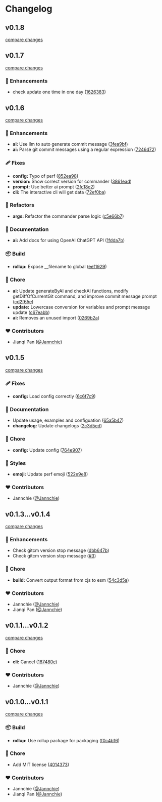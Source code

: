 # Changelog

## v0.1.8

[compare changes](https://github.com/Jannchie/gitcm/compare/v0.1.7...v0.1.8)

## v0.1.7

[compare changes](https://github.com/Jannchie/gitcm/compare/v0.1.6...v0.1.7)

### 🚀 Enhancements

- check update one time in one day ([1626383](https://github.com/Jannchie/gitcm/commit/1626383))

## v0.1.6

[compare changes](https://github.com/Jannchie/gitcm/compare/v0.1.5...v0.1.6)

### 🚀 Enhancements

- **ai:** Use llm to auto generate commit message ([3fea9bf](https://github.com/Jannchie/gitcm/commit/3fea9bf))
- **ai:** Parse git commit messages using a regular expression ([7246d72](https://github.com/Jannchie/gitcm/commit/7246d72))

### 🩹 Fixes

- **config:** Typo of perf ([852ea98](https://github.com/Jannchie/gitcm/commit/852ea98))
- **version:** Show correct version for commander ([3861ead](https://github.com/Jannchie/gitcm/commit/3861ead))
- **prompt:** Use better ai prompt ([2fc18e2](https://github.com/Jannchie/gitcm/commit/2fc18e2))
- **cli:** The interactive cli will get data ([72ef0ba](https://github.com/Jannchie/gitcm/commit/72ef0ba))

### 💅 Refactors

- **args:** Refactor the commander parse logic ([c5e66b7](https://github.com/Jannchie/gitcm/commit/c5e66b7))

### 📖 Documentation

- **ai:** Add docs for using OpenAI ChatGPT API ([1fdda7b](https://github.com/Jannchie/gitcm/commit/1fdda7b))

### 📦 Build

- **rollup:** Expose __filename to global ([eef1929](https://github.com/Jannchie/gitcm/commit/eef1929))

### 🏡 Chore

- **ai:** Update generateByAI and checkAI functions, modify getDiffOfCurrentGit command, and improve commit message prompt ([cd2f65e](https://github.com/Jannchie/gitcm/commit/cd2f65e))
- **update:** Lowercase conversion for variables and prompt message update ([c67eabb](https://github.com/Jannchie/gitcm/commit/c67eabb))
- **ai:** Removes an unused import ([0269b2a](https://github.com/Jannchie/gitcm/commit/0269b2a))

### ❤️ Contributors

- Jianqi Pan ([@Jannchie](http://github.com/Jannchie))

## v0.1.5

[compare changes](https://github.com/Jannchie/gitcm/compare/v0.1.4...v0.1.5)

### 🩹 Fixes

- **config:** Load config correctly ([6c6f7c9](https://github.com/Jannchie/gitcm/commit/6c6f7c9))

### 📖 Documentation

- Update usage, examples and configuation ([65a5b47](https://github.com/Jannchie/gitcm/commit/65a5b47))
- **changelog:** Update changelogs ([2c3d5ed](https://github.com/Jannchie/gitcm/commit/2c3d5ed))

### 🏡 Chore

- **config:** Update config ([764e907](https://github.com/Jannchie/gitcm/commit/764e907))

### 🎨 Styles

- **emoji:** Update perf emoji ([522e9e8](https://github.com/Jannchie/gitcm/commit/522e9e8))

### ❤️ Contributors

- Jannchie ([@Jannchie](http://github.com/Jannchie))

## v0.1.3...v0.1.4

[compare changes](https://github.com/Jannchie/gitcm/compare/v0.1.3...v0.1.4)

### 🚀 Enhancements

- Check gitcm version stop message ([dbb647b](https://github.com/Jannchie/gitcm/commit/dbb647b))
- Check gitcm version stop message ([#3](https://github.com/Jannchie/gitcm/pull/3))

### 🏡 Chore

- **build:** Convert output format from cjs to esm ([54c3d5a](https://github.com/Jannchie/gitcm/commit/54c3d5a))

### ❤️ Contributors

- Jannchie ([@Jannchie](http://github.com/Jannchie))
- Jianqi Pan ([@Jannchie](http://github.com/Jannchie))

## v0.1.1...v0.1.2

[compare changes](https://github.com/Jannchie/gitcm/compare/v0.1.1...v0.1.2)

### 🏡 Chore

- **cli:** Cancel ([187480e](https://github.com/Jannchie/gitcm/commit/187480e))

### ❤️ Contributors

- Jannchie ([@Jannchie](http://github.com/Jannchie))

## v0.1.0...v0.1.1

[compare changes](https://github.com/Jannchie/gitcm/compare/v0.1.0...v0.1.1)

### 📦 Build

- **rollup:** Use rollup package for packaging ([f0c4b16](https://github.com/Jannchie/gitcm/commit/f0c4b16))

### 🏡 Chore

- Add MIT license ([4014373](https://github.com/Jannchie/gitcm/commit/4014373))

### ❤️ Contributors

- Jannchie ([@Jannchie](http://github.com/Jannchie))
- Jianqi Pan ([@Jannchie](http://github.com/Jannchie))
